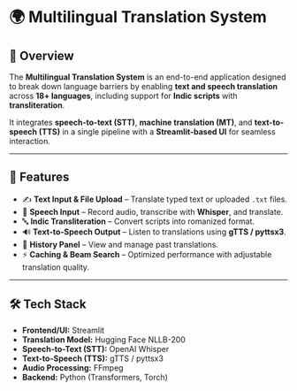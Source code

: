 # 🌍 Multilingual Translation System  

## 📖 Overview  
The **Multilingual Translation System** is an end-to-end application designed to break down language barriers by enabling **text and speech translation** across **18+ languages**, including support for **Indic scripts** with **transliteration**.  

It integrates **speech-to-text (STT)**, **machine translation (MT)**, and **text-to-speech (TTS)** in a single pipeline with a **Streamlit-based UI** for seamless interaction.  

---

## 🚀 Features  
- ✍️ **Text Input & File Upload** – Translate typed text or uploaded `.txt` files.  
- 🎤 **Speech Input** – Record audio, transcribe with **Whisper**, and translate.  
- 🔤 **Indic Transliteration** – Convert scripts into romanized format.  
- 🔊 **Text-to-Speech Output** – Listen to translations using **gTTS / pyttsx3**.  
- 📜 **History Panel** – View and manage past translations.  
- ⚡ **Caching & Beam Search** – Optimized performance with adjustable translation quality.  

---

## 🛠️ Tech Stack  
- **Frontend/UI:** Streamlit  
- **Translation Model:** Hugging Face NLLB-200  
- **Speech-to-Text (STT):** OpenAI Whisper  
- **Text-to-Speech (TTS):** gTTS / pyttsx3  
- **Audio Processing:** FFmpeg  
- **Backend:** Python (Transformers, Torch)  

